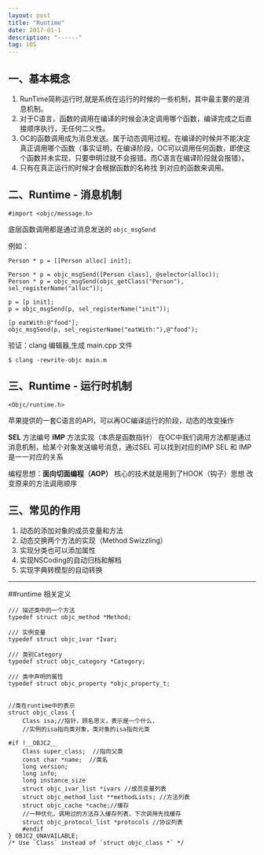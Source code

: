 ```yaml
---
layout: post
title: "Runtime"
date: 2017-01-1 
description: "------"
tag: iOS 
--- 
```



## 一、基本概念

1. RunTime简称运行时,就是系统在运行的时候的一些机制，其中最主要的是消息机制。
2. 对于C语言，函数的调用在编译的时候会决定调用哪个函数，编译完成之后直接顺序执行，无任何二义性。
3. OC的函数调用成为消息发送。属于动态调用过程。在编译的时候并不能决定真正调用哪个函数（事实证明，在编译阶段，OC可以调用任何函数，即使这个函数并未实现，只要申明过就不会报错。而C语言在编译阶段就会报错）。
4. 只有在真正运行的时候才会根据函数的名称找 到对应的函数来调用。

## 二、Runtime - 消息机制

```
#import <objc/message.h>
```

底层函数调用都是通过消息发送的 `objc_msgSend`

例如：

```
Person * p = [[Person alloc] init];

Person * p = objc_msgSend([Person class], @selector(alloc));
Person * p = objc_msgSend(objc_getClass("Person"), sel_registerName("alloc"));

p = [p init];
p = objc_msgSend(p, sel_registerName("init"));

[p eatWith:@"food"];
objc_msgSend(p, sel_registerName("eatWith:"),@"food");

```

验证：clang 编辑器,生成 main.cpp 文件

```
$ clang -rewrite-objc main.m
```


## 三、Runtime - 运行时机制

```
<Objc/runtime.h>
```
苹果提供的一套C语言的API，可以再OC编译运行的阶段，动态的改变操作

**SEL** 方法编号
**IMP** 方法实现（本质是函数指针）
在OC中我们调用方法都是通过消息机制，给某个对象发送编号消息，通过SEL 可以找到对应的IMP
SEL 和 IMP是一一对应的关系

编程思想：**面向切面编程（AOP）** 核心的技术就是用到了HOOK（钩子）思想
改变原来的方法调用顺序


## 三、常见的作用
1. 动态的添加对象的成员变量和方法
2. 动态交换两个方法的实现（Method Swizzling）
3. 实现分类也可以添加属性
4. 实现NSCoding的自动归档和解档
5. 实现字典转模型的自动转换

----

##runtime 相关定义

```
/// 描述类中的一个方法
typedef struct objc_method *Method;

/// 实例变量
typedef struct objc_ivar *Ivar;

/// 类别Category
typedef struct objc_category *Category;

/// 类中声明的属性
typedef struct objc_property *objc_property_t;


//类在runtime中的表示
struct objc_class {
    Class isa;//指针，顾名思义，表示是一个什么，
    //实例的isa指向类对象，类对象的isa指向元类

#if !__OBJC2__
    Class super_class;  //指向父类
    const char *name;  //类名
    long version;
    long info;
    long instance_size
    struct objc_ivar_list *ivars //成员变量列表
    struct objc_method_list **methodLists; //方法列表
    struct objc_cache *cache;//缓存
    //一种优化，调用过的方法存入缓存列表，下次调用先找缓存
    struct objc_protocol_list *protocols //协议列表
    #endif
} OBJC2_UNAVAILABLE;
/* Use `Class` instead of `struct objc_class *` */

```












